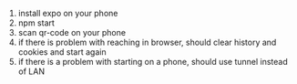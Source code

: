 1. install expo on your phone
2. npm start
3. scan qr-code on your phone
4. if there is problem with reaching in browser, should clear history and cookies and start again
5. if there is a problem with starting on a phone, should use tunnel instead of LAN
